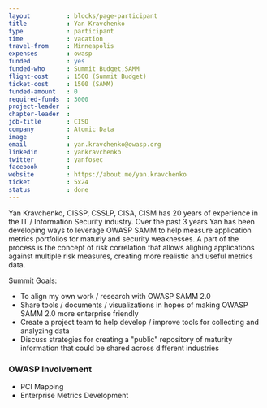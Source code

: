 ```yaml
---
layout          : blocks/page-participant
title           : Yan Kravchenko
type            : participant
time            : vacation
travel-from     : Minneapolis
expenses        : owasp
funded          : yes
funded-who      : Summit Budget,SAMM
flight-cost     : 1500 (Summit Budget)
ticket-cost     : 1500 (SAMM)
funded-amount   : 0
required-funds  : 3000
project-leader  :
chapter-leader  :
job-title       : CISO
company         : Atomic Data
image           :
email           : yan.kravchenko@owasp.org
linkedin        : yankravchenko
twitter         : yanfosec
facebook        :
website         : https://about.me/yan.kravchenko
ticket          : 5x24
status          : done
---
```


Yan Kravchenko, CISSP, CSSLP, CISA, CISM has 20 years of experience in the IT / Information Security industry.  Over the past 3 years Yan has been developing ways to leverage OWASP SAMM to help measure application metrics portfolios for maturiy and security weaknesses.  A part of the process is the concept of risk correlation that allows alighing applications against multiple risk measures, creating more realistic and useful metrics data.  

Summit Goals:
* To align my own work / research with OWASP SAMM 2.0
* Share tools / documents / visualizations in hopes of making OWASP SAMM 2.0 more enterprise friendly
* Create a project team to help develop / improve tools for collecting and analyzing data
* Discuss strategies for creating a "public" repository of maturity information that could be shared across different industries

### OWASP Involvement

* PCI Mapping
* Enterprise Metrics Development
